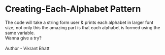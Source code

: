 # Creating-Each-Alphabet Pattern
The code will take a string form user & prints each alphabet in larger font size, not only this the amazing part is that each alphabet is formed using the same variable.
<br>
Wanna give a try?
<br>
<br>
Author - Vikrant Bhatt
